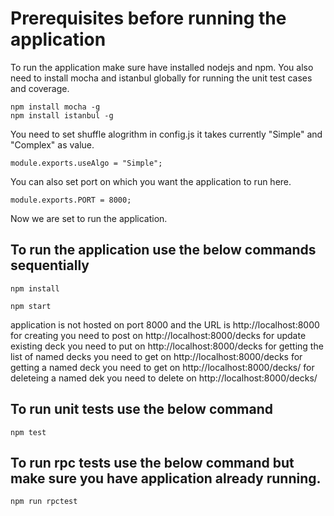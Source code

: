 # Prerequisites before running the application

To run the application make sure have installed nodejs and npm.
You also need to install mocha and istanbul globally for running the unit test cases and coverage.
```
npm install mocha -g
npm install istanbul -g
```
You need to set shuffle alogrithm in config.js it takes currently "Simple" and "Complex" as value.
```
module.exports.useAlgo = "Simple"; 
```
You can also set port on which you want the application to run here.
```
module.exports.PORT = 8000; 
```
Now we are set to run the application.

## To run the application use the below commands sequentially
```
npm install

npm start
```
application is not hosted on port 8000 and the URL is http://localhost:8000
for creating you need to post on http://localhost:8000/decks
for update existing deck you need to put on http://localhost:8000/decks
for getting the list of named decks you need to get on  http://localhost:8000/decks
for getting a named deck you need to get on  http://localhost:8000/decks/<name>
for deleteing a named dek you need to delete on  http://localhost:8000/decks/<name>
## To run unit tests use the below command
```
npm test
```
## To run rpc tests use the below command but make sure you have application already running.
```
npm run rpctest
```